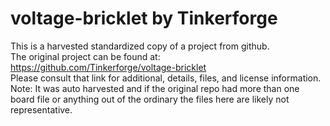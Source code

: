 
# voltage-bricklet by Tinkerforge  
This is a harvested standardized copy of a project from github.  
The original project can be found at:  
https://github.com/Tinkerforge/voltage-bricklet  
Please consult that link for additional, details, files, and license information.  
Note: It was auto harvested and if the original repo had more than one board file or anything out of the ordinary the files here are likely not representative.  
    